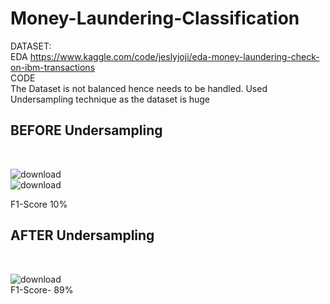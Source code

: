 # Money-Laundering-Classification
DATASET:<br>
EDA https://www.kaggle.com/code/jeslyjoji/eda-money-laundering-check-on-ibm-transactions <br>
CODE<br>
The Dataset is not balanced hence needs to be handled.
Used Undersampling technique as the dataset is huge<br>
<h2>BEFORE Undersampling </h2><br>


![download](https://github.com/user-attachments/assets/abeb6c6d-639e-4fe2-ba74-5cbf429d615e)  
![download](https://github.com/user-attachments/assets/802aea5a-9a3f-4cec-8a10-f4f29c225e84)  <br>


F1-Score 10%

<h2>AFTER Undersampling </h2><br>

![download](https://github.com/user-attachments/assets/1e3cf446-eb5c-4030-95ce-54e40070b265) <br>
F1-Score- 89%
